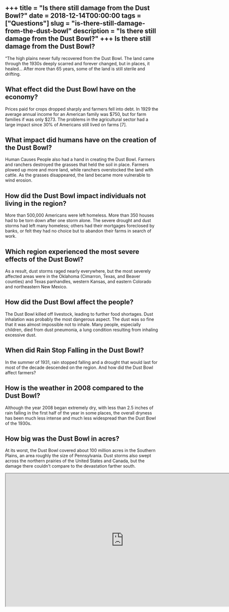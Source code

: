 +++
title = "Is there still damage from the Dust Bowl?"
date = 2018-12-14T00:00:00
tags = ["Questions"]
slug = "is-there-still-damage-from-the-dust-bowl"
description = "Is there still damage from the Dust Bowl?"
+++
Is there still damage from the Dust Bowl?
-----------------------------------------

“The high plains never fully recovered from the Dust Bowl. The land came through the 1930s deeply scarred and forever changed, but in places, it healed… After more than 65 years, some of the land is still sterile and drifting.

What effect did the Dust Bowl have on the economy?
--------------------------------------------------

Prices paid for crops dropped sharply and farmers fell into debt. In 1929 the average annual income for an American family was $750, but for farm families if was only $273. The problems in the agricultural sector had a large impact since 30% of Americans still lived on farms \[7\].

What impact did humans have on the creation of the Dust Bowl?
-------------------------------------------------------------

Human Causes People also had a hand in creating the Dust Bowl. Farmers and ranchers destroyed the grasses that held the soil in place. Farmers plowed up more and more land, while ranchers overstocked the land with cattle. As the grasses disappeared, the land became more vulnerable to wind erosion.

How did the Dust Bowl impact individuals not living in the region?
------------------------------------------------------------------

More than 500,000 Americans were left homeless. More than 350 houses had to be torn down after one storm alone. The severe drought and dust storms had left many homeless; others had their mortgages foreclosed by banks, or felt they had no choice but to abandon their farms in search of work.

Which region experienced the most severe effects of the Dust Bowl?
------------------------------------------------------------------

As a result, dust storms raged nearly everywhere, but the most severely affected areas were in the Oklahoma (Cimarron, Texas, and Beaver counties) and Texas panhandles, western Kansas, and eastern Colorado and northeastern New Mexico.

How did the Dust Bowl affect the people?
----------------------------------------

The Dust Bowl killed off livestock, leading to further food shortages. Dust inhalation was probably the most dangerous aspect. The dust was so fine that it was almost impossible not to inhale. Many people, especially children, died from dust pneumonia, a lung condition resulting from inhaling excessive dust.

When did Rain Stop Falling in the Dust Bowl?
--------------------------------------------

In the summer of 1931, rain stopped falling and a drought that would last for most of the decade descended on the region. And how did the Dust Bowl affect farmers?

How is the weather in 2008 compared to the Dust Bowl?
-----------------------------------------------------

Although the year 2008 began extremely dry, with less than 2.5 inches of rain falling in the first half of the year in some places, the overall dryness has been much less intense and much less widespread than the Dust Bowl of the 1930s.

How big was the Dust Bowl in acres?
-----------------------------------

At its worst, the Dust Bowl covered about 100 million acres in the Southern Plains, an area roughly the size of Pennsylvania. Dust storms also swept across the northern prairies of the United States and Canada, but the damage there couldn’t compare to the devastation farther south.

<iframe allow="accelerometer; autoplay; clipboard-write; encrypted-media; gyroscope; picture-in-picture" allowfullscreen="" class="__youtube_prefs__  epyt-is-override  no-lazyload" data-no-lazy="1" data-origheight="433" data-origwidth="770" data-skipgform_ajax_framebjll="" height="433" id="_ytid_98154" loading="lazy" src="https://www.youtube.com/embed/RsqDcOwr5vQ?enablejsapi=1&autoplay=0&cc_load_policy=0&cc_lang_pref=&iv_load_policy=1&loop=0&modestbranding=0&rel=1&fs=1&playsinline=0&autohide=2&theme=dark&color=red&controls=1&" title="YouTube player" width="770"></iframe>